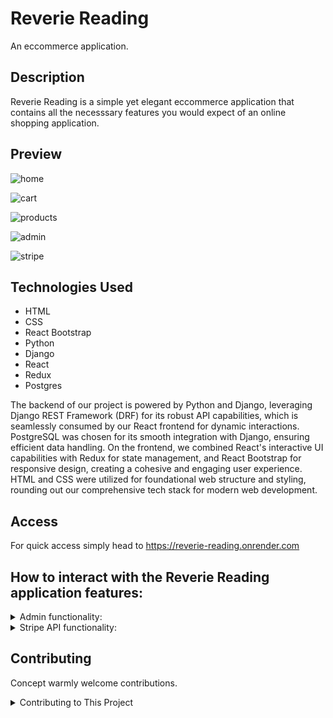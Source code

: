 # Reverie Reading
An eccommerce application.

## Description
Reverie Reading is a simple yet elegant eccommerce application that contains all the necesssary features you would expect of an online shopping application.


## Preview
![home](https://github.com/brandonoregan/reverie/assets/100802480/d209aa1d-5c80-4e6e-a83c-8a8859639a15)

![cart](https://github.com/brandonoregan/reverie/assets/100802480/0dbdeb7f-a68f-4248-af98-e921b72a8b3b)

![products](https://github.com/brandonoregan/reverie/assets/100802480/feeb3ec4-07b6-47e1-9a01-63392608a8a3)

![admin](https://github.com/brandonoregan/reverie/assets/100802480/d36620ea-eb0a-449a-9da8-02b9722ba93b)

![stripe](https://github.com/brandonoregan/reverie/assets/100802480/d63a26cf-6f28-443f-a715-b61f3dffc536)

## Technologies Used

- HTML
- CSS
- React Bootstrap
- Python
- Django
- React
- Redux
- Postgres

The backend of our project is powered by Python and Django, leveraging Django REST Framework (DRF) for its robust API capabilities, which is seamlessly consumed by our React frontend for dynamic interactions. PostgreSQL was chosen for its smooth integration with Django, ensuring efficient data handling. On the frontend, we combined React's interactive UI capabilities with Redux for state management, and React Bootstrap for responsive design, creating a cohesive and engaging user experience. HTML and CSS were utilized for foundational web structure and styling, rounding out our comprehensive tech stack for modern web development.


## Access
For quick access simply head to https://reverie-reading.onrender.com

## How to interact with the Reverie Reading application features: 

<details>
  
  <summary>Admin functionality:</summary>
  
  The Admin user experience is different the customer user experience. To access and use the Admin functionality, use the following login credentials: 

Username: admin 

Password admin 
</details>
<details>
  
  <summary>Stripe API functionality: </summary>
  
  - To test and use the Stripe API you will need to be registered and logged in as a general user. Following login simply select an item from the Products page. You will then be redirected to the Product Detail page. 

  - From the Product Detail page, click the Add to Cart button, this will redirect you to the cart page. 

  - From the cart page, you can select to continue shopping and repeat steps one and two or continue to step 4. 

  - Now select the Proceed to Checkout button, you will be redirected to the Stripe API payment and address confirmation page. 

  - In the Stripe shipping and payment form, please use a fake email and shipping address. For the card information you can use the following details:
    
    Card Number: 4242 4242 4242 4242 
    
    DD/MM: 02/24 
    
    CVC: 123 

  - If the payment is successful, you will be redirected to the home page. 
  
</details>


## Contributing
Concept warmly welcome contributions. 

<details>
  
  <summary>Contributing to This Project</summary>
  
  - Fork the Repository:
    - Start by forking the original repository on GitHub. This creates a copy of the project under your GitHub account.
  
  - Clone the Forked Repository:
    - Clone the forked repository to your local machine using git clone [URL of your forked repo].
  
  - Create a Virtual Environment:
    - Set up a virtual environment (if needed) to manage dependencies. Use tools like virtualenv or venv and activate it.
  
  - Install Dependencies:
    - Install project dependencies listed in the requirements.txt file using pip install -r requirements.txt.
  
  - Make Changes:
    - Make the desired changes or additions to the project's codebase or documentation.
  
  - Test Changes:
    - Ensure your changes work as intended and haven't introduced errors. Run tests or perform manual checks, if applicable.
  
  - Commit Changes:
    - Stage and commit your changes using Git (git add . and git commit -m "Your commit message").
  
  - Push Changes:
    - Push your changes to your forked repository on GitHub (git push origin master or your branch name).
  
  - Create a Pull Request (PR):
    - Go to your forked repository on GitHub, and from there, create a pull request. Explain your changes, their purpose, and any relevant details.
  
  - Reference Issues (if applicable):
    - If your changes address specific issues or feature requests, reference them in the pull request description using #issue-number.
  
  - Engage in Discussion:
    - Be responsive to comments or feedback on your pull request. Engage in discussions, make necessary changes based on feedback, and ensure your code meets the project's guidelines.

  
  - Review and Merge:
    - Project maintainers will review your pull request. If your changes are accepted, they'll be merged into the original repository.
  
</details>
